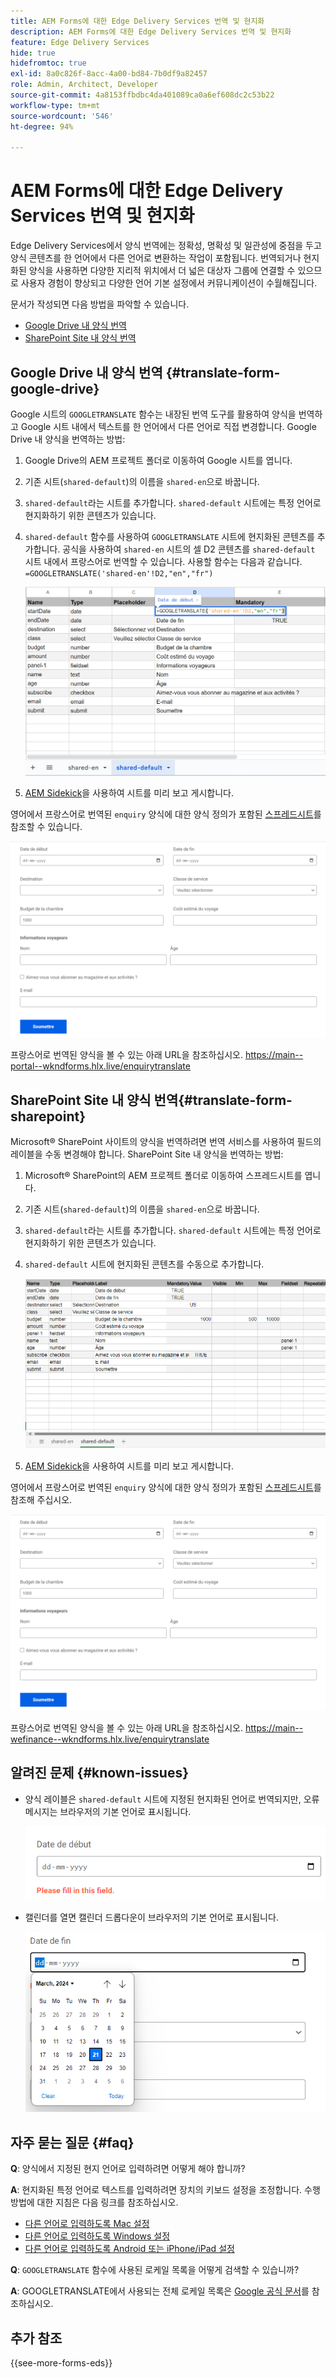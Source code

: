 ```yaml
---
title: AEM Forms에 대한 Edge Delivery Services 번역 및 현지화
description: AEM Forms에 대한 Edge Delivery Services 번역 및 현지화
feature: Edge Delivery Services
hide: true
hidefromtoc: true
exl-id: 8a0c826f-8acc-4a00-bd84-7b0df9a82457
role: Admin, Architect, Developer
source-git-commit: 4a8153ffbdbc4da401089ca0a6ef608dc2c53b22
workflow-type: tm+mt
source-wordcount: '546'
ht-degree: 94%

---
```



# AEM Forms에 대한 Edge Delivery Services 번역 및 현지화

Edge Delivery Services에서 양식 번역에는 정확성, 명확성 및 일관성에 중점을 두고 양식 콘텐츠를 한 언어에서 다른 언어로 변환하는 작업이 포함됩니다. 번역되거나 현지화된 양식을 사용하면 다양한 지리적 위치에서 더 넓은 대상자 그룹에 연결할 수 있으므로 사용자 경험이 향상되고 다양한 언어 기본 설정에서 커뮤니케이션이 수월해집니다.


문서가 작성되면 다음 방법을 파악할 수 있습니다.

* [Google Drive 내 양식 번역](#translate-form-google-drive)
* [SharePoint Site 내 양식 번역](#translate-form-sharepoint)

## Google Drive 내 양식 번역 {#translate-form-google-drive}

Google 시트의 `GOOGLETRANSLATE` 함수는 내장된 번역 도구를 활용하여 양식을 번역하고 Google 시트 내에서 텍스트를 한 언어에서 다른 언어로 직접 변경합니다. Google Drive 내 양식을 번역하는 방법:

1. Google Drive의 AEM 프로젝트 폴더로 이동하여 Google 시트를 엽니다.
2. 기존 시트(`shared-default`)의 이름을 `shared-en`으로 바꿉니다.
3. `shared-default`라는 시트를 추가합니다. `shared-default` 시트에는 특정 언어로 현지화하기 위한 콘텐츠가 있습니다.
4. `shared-default` 함수를 사용하여 `GOOGLETRANSLATE` 시트에 현지화된 콘텐츠를 추가합니다.
공식을 사용하여 `shared-en` 시트의 셀 D2 콘텐츠를 `shared-default` 시트 내에서 프랑스어로 번역할 수 있습니다. 사용할 함수는 다음과 같습니다.
   `=GOOGLETRANSLATE('shared-en'!D2,"en","fr")`

   ![문의 스프레드시트 번역](/help/forms/assets/translate-enquiry-spreadsheet.png)

5. [AEM Sidekick](https://www.aem.live/developer/tutorial#preview-and-publish-your-content)을 사용하여 시트를 미리 보고 게시합니다.

영어에서 프랑스어로 번역된 `enquiry` 양식에 대한 양식 정의가 포함된 [스프레드시트](/help/forms/assets/enquirytranslate.xlsx)를 참조할 수 있습니다.

![문의 번역 양식](/help/forms/assets/translate-form-french.png)

프랑스어로 번역된 양식을 볼 수 있는 아래 URL을 참조하십시오.
https://main--portal--wkndforms.hlx.live/enquirytranslate

## SharePoint Site 내 양식 번역{#translate-form-sharepoint}

Microsoft® SharePoint 사이트의 양식을 번역하려면 번역 서비스를 사용하여 필드의 레이블을 수동 변경해야 합니다. SharePoint Site 내 양식을 번역하는 방법:

1. Microsoft® SharePoint의 AEM 프로젝트 폴더로 이동하여 스프레드시트를 엽니다.
2. 기존 시트(`shared-default`)의 이름을 `shared-en`으로 바꿉니다.
3. `shared-default`라는 시트를 추가합니다. `shared-default` 시트에는 특정 언어로 현지화하기 위한 콘텐츠가 있습니다.
4. `shared-default` 시트에 현지화된 콘텐츠를 수동으로 추가합니다.

   ![문의 스프레드시트 번역](/help/forms/assets/translate-enquiry-sp-spreadsheet.png)

5. [AEM Sidekick](https://www.aem.live/developer/tutorial#preview-and-publish-your-content)을 사용하여 시트를 미리 보고 게시합니다.

영어에서 프랑스어로 번역된 `enquiry` 양식에 대한 양식 정의가 포함된 [스프레드시트](/help/forms/assets/enquirytranslate-sp.xlsx)를 참조해 주십시오.

![문의 번역 양식](/help/forms/assets/translate-form-french.png)

프랑스어로 번역된 양식을 볼 수 있는 아래 URL을 참조하십시오.
https://main--wefinance--wkndforms.hlx.live/enquirytranslate

## 알려진 문제 {#known-issues}

* 양식 레이블은 `shared-default` 시트에 지정된 현지화된 언어로 번역되지만, 오류 메시지는 브라우저의 기본 언어로 표시됩니다.

  ![오류 메시지](/help/forms/assets/translate-error-message.png)

* 캘린더를 열면 캘린더 드롭다운이 브라우저의 기본 언어로 표시됩니다.

  ![오류 메시지](/help/forms/assets/translate-calender-display.png)


## 자주 묻는 질문 {#faq}

**Q**: 양식에서 지정된 현지 언어로 입력하려면 어떻게 해야 합니까?

**A**: 현지화된 특정 언어로 텍스트를 입력하려면 장치의 키보드 설정을 조정합니다. 수행 방법에 대한 지침은 다음 링크를 참조하십시오.

* [다른 언어로 입력하도록 Mac 설정](https://support.apple.com/en-in/guide/mac-help/mchlp1406/mac)
* [다른 언어로 입력하도록 Windows 설정](https://support.microsoft.com/en-us/windows/manage-the-input-and-display-language-settings-in-windows-12a10cb4-8626-9b77-0ccb-5013e0c7c7a2#:~:text=Select%20the%20Start%20%3E%20Settings%20%3E%20Time,you%20want%2C%20then%20select%20Options)
* [다른 언어로 입력하도록 Android 또는 iPhone/iPad 설정](https://support.google.com/gboard/answer/7068494?hl=en&amp;co=GENIE.Platform%3DAndroid)


**Q**: `GOOGLETRANSLATE` 함수에 사용된 로케일 목록을 어떻게 검색할 수 있습니까?

**A**: GOOGLETRANSLATE에서 사용되는 전체 로케일 목록은 [Google 공식 문서](https://cloud.google.com/translate/docs/languages)를 참조하십시오.

## 추가 참조

{{see-more-forms-eds}}

